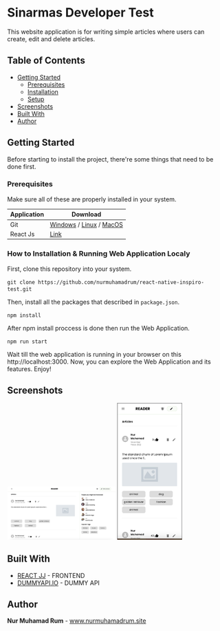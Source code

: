 # Sinarmas Developer Test

This website application is for writing simple articles where users can create, edit and delete articles.

## Table of Contents

- [Getting Started](#getting-started)
  - [Prerequisites](#prerequisites)
  - [Installation](#installation)
  - [Setup](#setup)
- [Screenshots](#screenshots)
- [Built With](#built-with)
- [Author](#author)

## Getting Started

Before starting to install the project, there're some things that need to be done first.

### Prerequisites

Make sure all of these are properly installed in your system.

| Application  | Download                                                                            |
| ------------ | ----------------------------------------------------------------------------------- |
| Git          | [Windows](https://gitforwindows.org/) / [Linux](https://git-scm.com/download/linux) / [MacOS](https://git-scm.com/download/mac) |
| React Js | [Link](https://reactjs.org/docs/getting-started.html)                |

### How to Installation & Running Web Application Localy

First, clone this repository into your system.

```
git clone https://github.com/nurmuhamadrum/react-native-inspiro-test.git
```

Then, install all the packages that described in `package.json`.

```
npm install
```

After npm install proccess is done then run the Web Application.

```
npm run start
```

Wait till the web application is running in your browser on this http://localhost:3000. Now, you can explore the Web Application and its features. Enjoy!

## Screenshots

<img src="docs/screenshoot/desktop.png" width="50%" />
<img src="docs/screenshoot/mobile.png" width="30%"  />

## Built With

- [REACT JJ](https://reactjs.org/) - FRONTEND
- [DUMMYAPI.IO](https://dummyapi.io/) - DUMMY API

## Author

**Nur Muhamad Rum** - www.nurmuhamadrum.site
